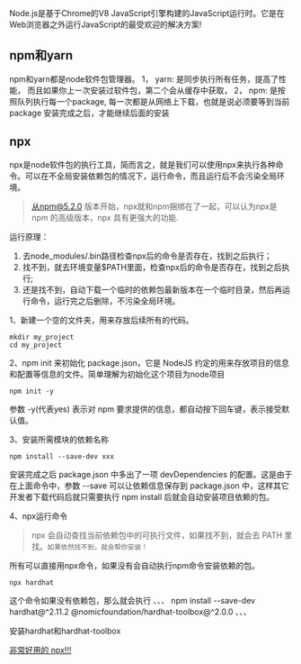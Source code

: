 Node.js是基于Chrome的V8 JavaScript引擎构建的JavaScript运行时。它是在Web浏览器之外运行JavaScript的最受欢迎的解决方案!

## npm和yarn

npm和yarn都是node软件包管理器。
1， yarn: 是同步执行所有任务，提高了性能， 而且如果你上一次安装过软件包，第二个会从缓存中获取，
2， npm: 是按照队列执行每一个package, 每一次都是从网络上下载，也就是说必须要等到当前 package 安装完成之后，才能继续后面的安装

## npx
npx是node软件包的执行工具，简而言之，就是我们可以使用npx来执行各种命令。可以在不全局安装依赖包的情况下，运行命令，而且运行后不会污染全局环境。

>从npm@5.2.0 版本开始，npx就和npm捆绑在了一起，可以认为npx是npm 的高级版本，npx 具有更强大的功能.

运行原理：
1. 去node_modules/.bin路径检查npx后的命令是否存在，找到之后执行；
2. 找不到，就去环境变量$PATH里面，检查npx后的命令是否存在，找到之后执行;
3. 还是找不到，自动下载一个临时的依赖包最新版本在一个临时目录，然后再运行命令，运行完之后删除，不污染全局环境。

1、新建一个空的文件夹，用来存放后续所有的代码。
```
mkdir my_project
cd my_project
```

2、npm init 来初始化 package.json，它是 NodeJS 约定的用来存放项目的信息和配置等信息的文件。简单理解为初始化这个项目为node项目
```
npm init -y
```
参数 -y(代表yes) 表示对 npm 要求提供的信息，都自动按下回车键，表示接受默认值。

3、安装所需模块的依赖名称
```
npm install --save-dev xxx
```
安装完成之后 package.json 中多出了一项 devDependencies 的配置。这是由于在上面命令中，参数 --save 可以让依赖信息保存到 package.json 中，这样其它开发者下载代码后就只需要执行 npm install 后就会自动安装项目依赖的包。

4、npx运行命令

>npx 会自动查找当前依赖包中的可执行文件，如果找不到，就会去 PATH 里找。`如果依然找不到，就会帮你安装！`

所有可以直接用npx命令，如果没有会自动执行npm命令安装依赖的包。

```
npx hardhat
```

这个命令如果没有依赖包，那么就会执行
、、、
npm install --save-dev hardhat@^2.11.2 @nomicfoundation/hardhat-toolbox@^2.0.0
、、、

安装hardhat和hardhat-toolbox

[非常好用的 npx!!!](https://neveryu.blog.csdn.net/article/details/81670477?spm=1001.2101.3001.6661.1&utm_medium=distribute.pc_relevant_t0.none-task-blog-2%7Edefault%7ECTRLIST%7ERate-1-81670477-blog-96574916.pc_relevant_multi_platform_whitelistv6&depth_1-utm_source=distribute.pc_relevant_t0.none-task-blog-2%7Edefault%7ECTRLIST%7ERate-1-81670477-blog-96574916.pc_relevant_multi_platform_whitelistv6&utm_relevant_index=1)